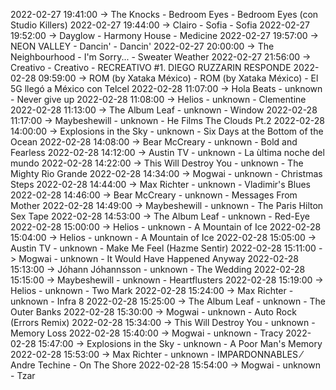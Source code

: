 2022-02-27 19:41:00 -> The Knocks - Bedroom Eyes - Bedroom Eyes (con Studio Killers)
2022-02-27 19:44:00 -> Clairo - Sofia - Sofia
2022-02-27 19:52:00 -> Dayglow - Harmony House - Medicine
2022-02-27 19:57:00 -> NEON VALLEY - Dancin' - Dancin'
2022-02-27 20:00:00 -> The Neighbourhood - I'm Sorry... - Sweater Weather
2022-02-27 21:56:00 -> Creativo - Creativo - RECREATIVO #1. DIEGO RUZZARIN RESPONDE
2022-02-28 09:59:00 -> ROM (by Xataka México) - ROM (by Xataka México) - El 5G llegó a México con Telcel
2022-02-28 11:07:00 -> Hola Beats - unknown - Never give up
2022-02-28 11:08:00 -> Helios - unknown - Clementine
2022-02-28 11:13:00 -> The Album Leaf - unknown - Window
2022-02-28 11:17:00 -> Maybeshewill - unknown - He Films The Clouds Pt.2
2022-02-28 14:00:00 -> Explosions in the Sky - unknown - Six Days at the Bottom of the Ocean
2022-02-28 14:08:00 -> Bear McCreary - unknown - Bold and Fearless
2022-02-28 14:12:00 -> Austin TV - unknown - La ùltima noche del mundo
2022-02-28 14:22:00 -> This Will Destroy You - unknown - The Mighty Rio Grande
2022-02-28 14:34:00 -> Mogwai - unknown - Christmas Steps
2022-02-28 14:44:00 -> Max Richter - unknown - Vladimir's Blues
2022-02-28 14:46:00 -> Bear McCreary - unknown - Messages From Mother
2022-02-28 14:49:00 -> Maybeshewill - unknown - The Paris Hilton Sex Tape
2022-02-28 14:53:00 -> The Album Leaf - unknown - Red-Eye
2022-02-28 15:00:00 -> Helios - unknown - A Mountain of Ice
2022-02-28 15:04:00 -> Helios - unknown - A Mountain of Ice
2022-02-28 15:05:00 -> Austin TV - unknown - Make Me Feel (Hazme Sentir)
2022-02-28 15:11:00 -> Mogwai - unknown - It Would Have Happened Anyway
2022-02-28 15:13:00 -> Jóhann Jóhannsson - unknown - The Wedding
2022-02-28 15:15:00 -> Maybeshewill - unknown - Heartflusters
2022-02-28 15:19:00 -> Helios - unknown - Two Mark
2022-02-28 15:24:00 -> Max Richter - unknown - Infra 8
2022-02-28 15:25:00 -> The Album Leaf - unknown - The Outer Banks
2022-02-28 15:30:00 -> Mogwai - unknown - Auto Rock (Errors Remix)
2022-02-28 15:34:00 -> This Will Destroy You - unknown - Memory Loss
2022-02-28 15:40:00 -> Mogwai - unknown - Tracy
2022-02-28 15:47:00 -> Explosions in the Sky - unknown - A Poor Man's Memory
2022-02-28 15:53:00 -> Max Richter - unknown - IMPARDONNABLES ⁄ Andre Techine - On The Shore
2022-02-28 15:54:00 -> Mogwai - unknown - Tzar
